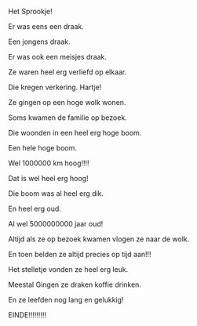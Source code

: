 Het Sprookje!

Er was eens een draak.

Een jongens draak.

Er was ook een meisjes draak.

Ze waren heel erg verliefd op elkaar.

Die kregen verkering. Hartje!

Ze gingen op een hoge wolk wonen.

Soms kwamen de familie op bezoek.

Die woonden in een heel erg hoge boom.

Een hele hoge boom.

Wel 1000000 km hoog!!!!

Dat is wel heel erg hoog!

Die boom was al heel erg dik.

En heel erg oud.

Al wel 5000000000 jaar oud!

Altijd als ze op bezoek kwamen vlogen ze naar de wolk.

En toen belden ze altijd precies op tijd aan!!!

Het stelletje vonden ze heel erg leuk.

Meestal Gingen ze draken koffie drinken.

En ze leefden nog lang en gelukkig!

EINDE!!!!!!!!!